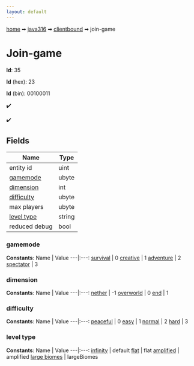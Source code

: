 ```yaml
---
layout: default
---
```


[home](/) ➡ [java316](/protocol/java316) ➡ [clientbound](/protocol/java316/clientbound) ➡ join-game

# Join-game

**Id**: 35

**Id** (hex): 23

**Id** (bin): 00100011

✔️

✔️

## Fields

Name | Type
---|---
entity id | uint
[gamemode](#gamemode) | ubyte
[dimension](#dimension) | int
[difficulty](#difficulty) | ubyte
max players | ubyte
[level type](#level-type) | string
reduced debug | bool

### gamemode

**Constants**:
Name | Value
---|:---:
[survival](gamemode_survival) | 0
[creative](gamemode_creative) | 1
[adventure](gamemode_adventure) | 2
[spectator](gamemode_spectator) | 3

### dimension

**Constants**:
Name | Value
---|:---:
[nether](dimension_nether) | -1
[overworld](dimension_overworld) | 0
[end](dimension_end) | 1

### difficulty

**Constants**:
Name | Value
---|:---:
[peaceful](difficulty_peaceful) | 0
[easy](difficulty_easy) | 1
[normal](difficulty_normal) | 2
[hard](difficulty_hard) | 3

### level type

**Constants**:
Name | Value
---|:---:
[infinity](level-type_infinity) | default
[flat](level-type_flat) | flat
[amplified](level-type_amplified) | amplified
[large biomes](level-type_large-biomes) | largeBiomes

